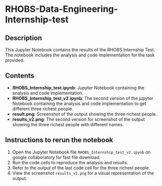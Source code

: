 # RHOBS-Data-Engineering-Internship-test

## Description

This Jupyter Notebook contains the results of the RHOBS Internship Test. The notebook includes the analysis and code implementation for the task provided.

## Contents

- **RHOBS_Internship_test.ipynb**: Jupyter Notebook containing the analysis and code implementation.
- **RHOBS_Internship_test_v2.ipynb**: The second version of the jupyter Notebook containing the analysis and code implementation to get different three richest people.
- **result.png**: Screenshot of the output showing the three richest people.
- **results_v2.png**: The second version for screenshot of the output showing the three richest people with different names.

## Instructions to rerun the notebook

1. Open the Jupyter Notebook file `RHOBS_Internship_test_v2.ipynb` on google collaboratory for fast file download.
2. Run the code cells to reproduce the analysis and results.
3. Refer to the output of the last code cell for the three richest people.
4. View the screenshot `results_v2.png` for a visual representation of the output.

